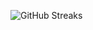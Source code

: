 ![GitHub Streaks](https://github-streaks-mqc9.onrender.com/streak/happilli/image?theme=midnight&cache_bust=1743701485&lang=ja)
